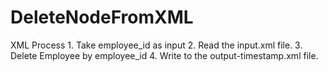 # DeleteNodeFromXML
XML Process     1. Take employee_id as input     2. Read the input.xml file.     3. Delete Employee by employee_id     4. Write to the output-timestamp.xml file.
